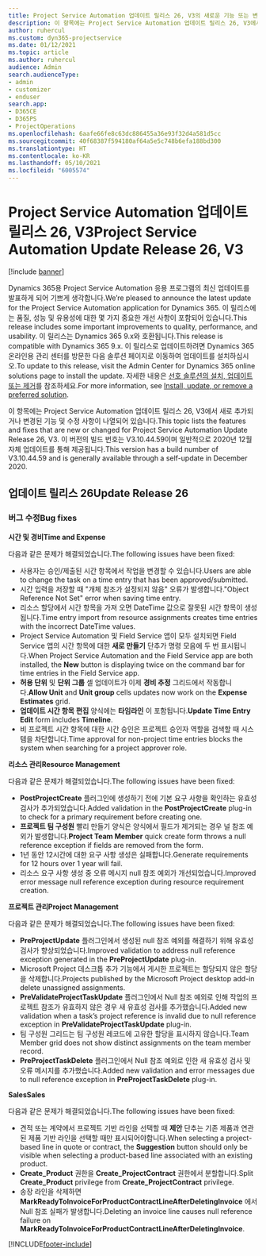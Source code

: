 ```yaml
---
title: Project Service Automation 업데이트 릴리스 26, V3의 새로운 기능 또는 변경된 기능
description: 이 항목에는 Project Service Automation 업데이트 릴리스 26, V3에서 사용할 수 있는 기능 및 수정 사항이 나열되어 있습니다.
author: ruhercul
ms.custom: dyn365-projectservice
ms.date: 01/12/2021
ms.topic: article
ms.author: ruhercul
audience: Admin
search.audienceType:
- admin
- customizer
- enduser
search.app:
- D365CE
- D365PS
- ProjectOperations
ms.openlocfilehash: 6aafe66fe8c63dc886455a36e93f32d4a581d5cc
ms.sourcegitcommit: 40f68387f594180af64a5e5c748b6efa188bd300
ms.translationtype: HT
ms.contentlocale: ko-KR
ms.lasthandoff: 05/10/2021
ms.locfileid: "6005574"
---
```

# <a name="project-service-automation-update-release-26-v3"></a><span data-ttu-id="1a04b-103">Project Service Automation 업데이트 릴리스 26, V3</span><span class="sxs-lookup"><span data-stu-id="1a04b-103">Project Service Automation Update Release 26, V3</span></span>

[!include [banner](../includes/psa-now-project-operations.md)]

<span data-ttu-id="1a04b-104">Dynamics 365용 Project Service Automation 응용 프로그램의 최신 업데이트를 발표하게 되어 기쁘게 생각합니다.</span><span class="sxs-lookup"><span data-stu-id="1a04b-104">We’re pleased to announce the latest update for the Project Service Automation application for Dynamics 365.</span></span> <span data-ttu-id="1a04b-105">이 릴리스에는 품질, 성능 및 유용성에 대한 몇 가지 중요한 개선 사항이 포함되어 있습니다.</span><span class="sxs-lookup"><span data-stu-id="1a04b-105">This release includes some important improvements to quality, performance, and usability.</span></span> <span data-ttu-id="1a04b-106">이 릴리스는 Dynamics 365 9.x와 호환됩니다.</span><span class="sxs-lookup"><span data-stu-id="1a04b-106">This release is compatible with Dynamics 365 9.x.</span></span> <span data-ttu-id="1a04b-107">이 릴리스로 업데이트하려면 Dynamics 365 온라인용 관리 센터를 방문한 다음 솔루션 페이지로 이동하여 업데이트를 설치하십시오.</span><span class="sxs-lookup"><span data-stu-id="1a04b-107">To update to this release, visit the Admin Center for Dynamics 365 online solutions page to install the update.</span></span> <span data-ttu-id="1a04b-108">자세한 내용은 [선호 솔루션의 설치, 업데이트 또는 제거](/power-platform/admin/install-remove-preferred-solution)를 참조하세요.</span><span class="sxs-lookup"><span data-stu-id="1a04b-108">For more information, see [Install, update, or remove a preferred solution](/power-platform/admin/install-remove-preferred-solution).</span></span>

<span data-ttu-id="1a04b-109">이 항목에는 Project Service Automation 업데이트 릴리스 26, V3에서 새로 추가되거나 변경된 기능 및 수정 사항이 나열되어 있습니다.</span><span class="sxs-lookup"><span data-stu-id="1a04b-109">This topic lists the features and fixes that are new or changed for Project Service Automation Update Release 26, V3.</span></span> <span data-ttu-id="1a04b-110">이 버전의 빌드 번호는 V3.10.44.59이며 일반적으로 2020년 12월 자체 업데이트를 통해 제공됩니다.</span><span class="sxs-lookup"><span data-stu-id="1a04b-110">This version has a build number of V3.10.44.59 and is generally available through a self-update in December 2020.</span></span>

## <a name="update-release-26"></a><span data-ttu-id="1a04b-111">업데이트 릴리스 26</span><span class="sxs-lookup"><span data-stu-id="1a04b-111">Update Release 26</span></span>

### <a name="bug-fixes"></a><span data-ttu-id="1a04b-112">버그 수정</span><span class="sxs-lookup"><span data-stu-id="1a04b-112">Bug fixes</span></span>

<span data-ttu-id="1a04b-113">**시간 및 경비**</span><span class="sxs-lookup"><span data-stu-id="1a04b-113">**Time and Expense**</span></span>

<span data-ttu-id="1a04b-114">다음과 같은 문제가 해결되었습니다.</span><span class="sxs-lookup"><span data-stu-id="1a04b-114">The following issues have been fixed:</span></span>

- <span data-ttu-id="1a04b-115">사용자는 승인/제출된 시간 항목에서 작업을 변경할 수 있습니다.</span><span class="sxs-lookup"><span data-stu-id="1a04b-115">Users are able to change the task on a time entry that has been approved/submitted.</span></span>
- <span data-ttu-id="1a04b-116">시간 입력을 저장할 때 "개체 참조가 설정되지 않음" 오류가 발생합니다.</span><span class="sxs-lookup"><span data-stu-id="1a04b-116">"Object Reference Not Set" error when saving time entry.</span></span>
- <span data-ttu-id="1a04b-117">리소스 할당에서 시간 항목을 가져 오면 DateTime 값으로 잘못된 시간 항목이 생성됩니다.</span><span class="sxs-lookup"><span data-stu-id="1a04b-117">Time entry import from resource assignments creates time entries with the incorrect DateTime values.</span></span>
- <span data-ttu-id="1a04b-118">Project Service Automation 및 Field Service 앱이 모두 설치되면 Field Service 앱의 시간 항목에 대한 **새로 만들기** 단추가 명령 모음에 두 번 표시됩니다.</span><span class="sxs-lookup"><span data-stu-id="1a04b-118">When Project Service Automation and the Field Service app are both installed, the **New** button is displaying twice on the command bar for time entries in the Field Service app.</span></span>
- <span data-ttu-id="1a04b-119">**허용 단위** 및 **단위 그룹** 셀 업데이트가 이제 **경비 추정** 그리드에서 작동합니다.</span><span class="sxs-lookup"><span data-stu-id="1a04b-119">**Allow Unit** and **Unit group** cells updates now work on the **Expense Estimates** grid.</span></span>
- <span data-ttu-id="1a04b-120">**업데이트 시간 항목 편집** 양식에는 **타임라인** 이 포함됩니다.</span><span class="sxs-lookup"><span data-stu-id="1a04b-120">**Update Time Entry Edit** form includes **Timeline**.</span></span>
- <span data-ttu-id="1a04b-121">비 프로젝트 시간 항목에 대한 시간 승인은 프로젝트 승인자 역할을 검색할 때 시스템을 차단합니다.</span><span class="sxs-lookup"><span data-stu-id="1a04b-121">Time approval for non-project time entries blocks the system when searching for a project approver role.</span></span>

<span data-ttu-id="1a04b-122">**리소스 관리**</span><span class="sxs-lookup"><span data-stu-id="1a04b-122">**Resource Management**</span></span>

<span data-ttu-id="1a04b-123">다음과 같은 문제가 해결되었습니다.</span><span class="sxs-lookup"><span data-stu-id="1a04b-123">The following issues have been fixed:</span></span>

- <span data-ttu-id="1a04b-124">**PostProjectCreate** 플러그인에 생성하기 전에 기본 요구 사항을 확인하는 유효성 검사가 추가되었습니다.</span><span class="sxs-lookup"><span data-stu-id="1a04b-124">Added validation in the **PostProjectCreate** plug-in to check for a primary requirement before creating one.</span></span>
- <span data-ttu-id="1a04b-125">**프로젝트 팀 구성원** 빨리 만들기 양식은 양식에서 필드가 제거되는 경우 널 참조 예외가 발생합니다.</span><span class="sxs-lookup"><span data-stu-id="1a04b-125">**Project Team Member** quick create form throws a null reference exception if fields are removed from the form.</span></span>
- <span data-ttu-id="1a04b-126">1년 동안 12시간에 대한 요구 사항 생성은 실패합니다.</span><span class="sxs-lookup"><span data-stu-id="1a04b-126">Generate requirements for 12 hours over 1 year will fail.</span></span>
- <span data-ttu-id="1a04b-127">리소스 요구 사항 생성 중 오류 메시지 null 참조 예외가 개선되었습니다.</span><span class="sxs-lookup"><span data-stu-id="1a04b-127">Improved error message null reference exception during resource requirement creation.</span></span>

<span data-ttu-id="1a04b-128">**프로젝트 관리**</span><span class="sxs-lookup"><span data-stu-id="1a04b-128">**Project Management**</span></span>

<span data-ttu-id="1a04b-129">다음과 같은 문제가 해결되었습니다.</span><span class="sxs-lookup"><span data-stu-id="1a04b-129">The following issues have been fixed:</span></span>

- <span data-ttu-id="1a04b-130">**PreProjectUpdate** 플러그인에서 생성된 null 참조 예외를 해결하기 위해 유효성 검사가 향상되었습니다.</span><span class="sxs-lookup"><span data-stu-id="1a04b-130">Improved validation to address null reference exception generated in the **PreProjectUpdate** plug-in.</span></span>
- <span data-ttu-id="1a04b-131">Microsoft Project 데스크톱 추가 기능에서 게시한 프로젝트는 할당되지 않은 할당을 삭제합니다.</span><span class="sxs-lookup"><span data-stu-id="1a04b-131">Projects published by the Microsoft Project desktop add-in delete unassigned assignments.</span></span>
- <span data-ttu-id="1a04b-132">**PreValidateProjectTaskUpdate** 플러그인에서 Null 참조 예외로 인해 작업의 프로젝트 참조가 유효하지 않은 경우 새 유효성 검사를 추가했습니다.</span><span class="sxs-lookup"><span data-stu-id="1a04b-132">Added new validation when a task’s project reference is invalid due to null reference exception in **PreValidateProjectTaskUpdate** plug-in.</span></span>
- <span data-ttu-id="1a04b-133">팀 구성원 그리드는 팀 구성원 레코드에 고유한 할당을 표시하지 않습니다.</span><span class="sxs-lookup"><span data-stu-id="1a04b-133">Team Member grid does not show distinct assignments on the team member record.</span></span>
- <span data-ttu-id="1a04b-134">**PreProjectTaskDelete** 플러그인에서 Null 참조 예외로 인한 새 유효성 검사 및 오류 메시지를 추가했습니다.</span><span class="sxs-lookup"><span data-stu-id="1a04b-134">Added new validation and error messages due to null reference exception in **PreProjectTaskDelete** plug-in.</span></span>

<span data-ttu-id="1a04b-135">**Sales**</span><span class="sxs-lookup"><span data-stu-id="1a04b-135">**Sales**</span></span>

<span data-ttu-id="1a04b-136">다음과 같은 문제가 해결되었습니다.</span><span class="sxs-lookup"><span data-stu-id="1a04b-136">The following issues have been fixed:</span></span>

- <span data-ttu-id="1a04b-137">견적 또는 계약에서 프로젝트 기반 라인을 선택할 때 **제안** 단추는 기존 제품과 연관된 제품 기반 라인을 선택할 때만 표시되어야합니다.</span><span class="sxs-lookup"><span data-stu-id="1a04b-137">When selecting a project-based line in quote or contract, the **Suggestion** button should only be visible when selecting a product-based line associated with an existing product.</span></span>
- <span data-ttu-id="1a04b-138">**Create_Product** 권한을 **Create_ProjectContract** 권한에서 분할합니다.</span><span class="sxs-lookup"><span data-stu-id="1a04b-138">Split **Create_Product** privilege from **Create_ProjectContract** privilege.</span></span>
- <span data-ttu-id="1a04b-139">송장 라인을 삭제하면 **MarkReadyToInvoiceForProductContractLineAfterDeletingInvoice** 에서 Null 참조 실패가 발생합니다.</span><span class="sxs-lookup"><span data-stu-id="1a04b-139">Deleting an invoice line causes null reference failure on **MarkReadyToInvoiceForProductContractLineAfterDeletingInvoice**.</span></span>


[!INCLUDE[footer-include](../includes/footer-banner.md)]
